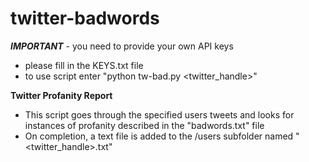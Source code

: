 # twitter-badwords

***IMPORTANT*** - you need to provide your own API keys
- please fill in the KEYS.txt file
- to use script enter "python tw-bad.py <twitter_handle>"


**Twitter Profanity Report**
- This script goes through the specified users tweets and looks for instances of profanity described in the "badwords.txt" file
- On completion, a text file is added to the /users subfolder named "<twitter_handle>.txt"
